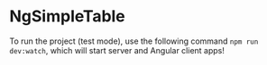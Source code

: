 # NgSimpleTable

To run the project (test mode), use the following command `npm run dev:watch`, which will start server and Angular client apps!
